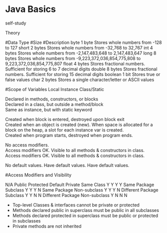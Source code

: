 # Java Basics
self-study

Theory

#Data Type	#Size	    #Description
byte	    1 byte	    Stores whole numbers from -128 to 127
short	    2 bytes	    Stores whole numbers from -32,768 to 32,767
int 	    4 bytes	    Stores whole numbers from -2,147,483,648 to 2,147,483,647
long	    8 bytes	    Stores whole numbers from -9,223,372,036,854,775,808 to 9,223,372,036,854,775,807
float	    4 bytes	    Stores fractional numbers. Sufficient for storing 6 to 7 decimal digits
double	  8 bytes	    Stores fractional numbers. Sufficient for storing 15 decimal digits
boolean	  1 bit 	    Stores true or false values
char	    2 bytes	    Stores a single character/letter or ASCII values


#Scope of Variables
Local	                                          Instance	                                                  Class/Static

Declared in methods, constructors, or blocks	  
                                                Declared in a class, but outside a method/block	            
                                                                                                            Same as instance, but with static keyword


Created when block is entered, destroyed upon block exit	
                                              Created when an object is created (new). When space is allocated for a block on the heap, a slot for each instance var is created.	                                                                                  
                                                                                                            Created when program starts, destroyed when program ends.


No access modifiers.	                          
                                              Access modifiers OK. Visible to all methods & constructors in class.	
                                                                                                            Access modifiers OK. Visible to all methods & constructors in class.


No default values.	                            Have default values.	                                      Have default values.



#Access Modifiers and Visibility

N/A	                          Public      Protected     Default     Private
Same Class	                    Y	            Y	          Y	          Y
Same Package Subclass	          Y	            Y	          Y         	N
Same Package Non-subclass	      Y	            Y	          Y         	N
Different Package Subclass	    Y	            Y	          N	          N
Different Package Non-subclass	Y	            N	          N	          N

- Top-level Classes & interfaces cannot be private or protected
- Methods declared public in superclass must be public in all subclasses
- Methods declared protected in superclass must be public or protected in subclasses
- Private methods are not inherited
